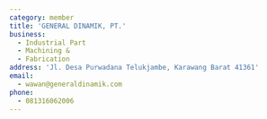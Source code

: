 ```yaml
---
category: member
title: 'GENERAL DINAMIK, PT.'
business:
  - Industrial Part
  - Machining &
  - Fabrication
address: 'Jl. Desa Purwadana Telukjambe, Karawang Barat 41361'
email:
  - wawan@generaldinamik.com
phone:
  - 081316062006
---
```

